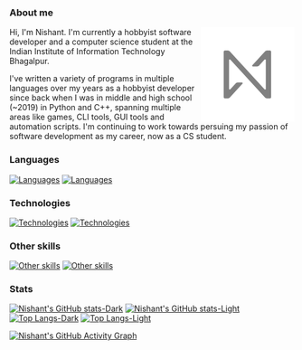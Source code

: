 ### About me

<img align="right" width="33%" src="512px.png">

Hi, I'm Nishant. I'm currently a hobbyist software developer and a computer science student at the Indian Institute of Information Technology Bhagalpur.

I've written a variety of programs in multiple languages over my years as a hobbyist developer since back when I was in middle and high school (~2019) in Python and C++, spanning multiple areas like games, CLI tools, GUI tools and automation scripts. I'm continuing to work towards persuing my passion of software development as my career, now as a CS student.

### Languages

[![Languages](https://go-skill-icons.vercel.app/api/icons?i=kotlin,java,python,c,cpp,bash,html,css&theme=light#gh-light-mode-only)](https://skillicons.dev#gh-light-mode-only)
[![Languages](https://go-skill-icons.vercel.app/api/icons?i=kotlin,java,python,c,cpp,bash,html,css&theme=dark#gh-dark-mode-only)](https://skillicons.dev#gh-dark-mode-only)

### Technologies

[![Technologies](https://go-skill-icons.vercel.app/api/icons?i=android,gradle,cmake,qt,linux,git,github,gitlab,androidstudio,vscode,pycharm,webstorm,fedora,ubuntu,debian,arch&theme=light&perline=8#gh-light-mode-only)](https://skillicons.dev#gh-light-mode-only)
[![Technologies](https://go-skill-icons.vercel.app/api/icons?i=android,gradle,cmake,qt,linux,git,github,gitlab,androidstudio,vscode,pycharm,webstorm,fedora,ubuntu,debian,arch&theme=dark&perline=8#gh-dark-mode-only)](https://skillicons.dev#gh-dark-mode-only)

### Other skills

[![Other skills](https://go-skill-icons.vercel.app/api/icons?i=gimp,inkscape&theme=light#gh-light-mode-only)](https://skillicons.dev#gh-light-mode-only)
[![Other skills](https://go-skill-icons.vercel.app/api/icons?i=gimp,inkscape&theme=dark#gh-dark-mode-only)](https://skillicons.dev#gh-dark-mode-only)

### Stats

[![Nishant's GitHub stats-Dark](https://github-readme-stats.vercel.app/api?username=nsh07&show_icons=true&theme=dark&bg_color=1a1a1a#gh-dark-mode-only)](https://github.com/anuraghazra/github-readme-stats#gh-dark-mode-only) [![Nishant's GitHub stats-Light](https://github-readme-stats.vercel.app/api?username=nsh07&show_icons=true&theme=default#gh-light-mode-only)](https://github.com/anuraghazra/github-readme-stats#gh-light-mode-only) 
[![Top Langs-Dark](https://github-readme-stats.vercel.app/api/top-langs/?username=nsh07&layout=compact&theme=dark&bg_color=1a1a1a#gh-dark-mode-only)](https://github.com/anuraghazra/github-readme-stats#gh-dark-mode-only) [![Top Langs-Light](https://github-readme-stats.vercel.app/api/top-langs/?username=anuraghazra&layout=compact&theme=default#gh-light-mode-only)](https://github.com/anuraghazra/github-readme-stats#gh-light-mode-only)

[![Nishant's GitHub Activity Graph](https://github-readme-activity-graph.vercel.app/graph?username=nsh07&theme=github-compact)](https://github.com/ashutosh00710/github-readme-activity-graph)
